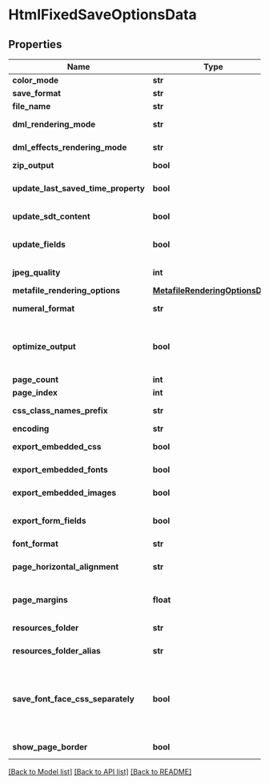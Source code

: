 # HtmlFixedSaveOptionsData

## Properties
Name | Type | Description | Notes
------------ | ------------- | ------------- | -------------
**color_mode** | **str** | Gets or sets a value determining how colors are rendered. { Normal | Grayscale}. | [optional] 
**save_format** | **str** | Gets or sets format of save. | [optional] 
**file_name** | **str** | Gets or sets name of destination file. | [optional] 
**dml_rendering_mode** | **str** | Gets or sets a value determining how DrawingML shapes are rendered. { Fallback | DrawingML }. | [optional] 
**dml_effects_rendering_mode** | **str** | Gets or sets a value determining how DrawingML effects are rendered. { Simplified | None | Fine }. | [optional] 
**zip_output** | **bool** | Gets or sets controls zip output or not. Default value is false. | [optional] 
**update_last_saved_time_property** | **bool** | Gets or sets a value determining whether the Aspose.Words.Properties.BuiltInDocumentProperties.LastSavedTime property is updated before saving. | [optional] 
**update_sdt_content** | **bool** | Gets or sets value determining whether content of StructuredDocumentTag is updated before saving. | [optional] 
**update_fields** | **bool** | Gets or sets a value determining if fields should be updated before saving the document to a fixed page format. Default value for this property is. true | [optional] 
**jpeg_quality** | **int** | Gets or sets determines the quality of the JPEG images inside PDF document. | [optional] 
**metafile_rendering_options** | [**MetafileRenderingOptionsData**](MetafileRenderingOptionsData.md) | Gets or sets allows to specify metafile rendering options. | [optional] 
**numeral_format** | **str** | Gets or sets indicates the symbol set that is used to represent numbers while rendering to fixed page formats. | [optional] 
**optimize_output** | **bool** | Gets or sets flag indicates whether it is required to optimize output of XPS. If this flag is set redundant nested canvases and empty canvases are removed, also neighbor glyphs with the same formatting are concatenated. Note: The accuracy of the content display may be affected if this property is set to true.  Default is false. | [optional] 
**page_count** | **int** | Gets or sets determines number of pages to render. | [optional] 
**page_index** | **int** | Gets or sets determines 0-based index of the first page to render. | [optional] 
**css_class_names_prefix** | **str** | Gets or sets specifies prefix which is added to all class names in style.css file. Default value is \&quot;aw\&quot;. | [optional] 
**encoding** | **str** | Gets or sets encoding. | [optional] 
**export_embedded_css** | **bool** | Gets or sets specifies whether the CSS (Cascading Style Sheet) should be embedded into Html document. | [optional] 
**export_embedded_fonts** | **bool** | Gets or sets specifies whether fonts should be embedded into Html document in Base64 format. | [optional] 
**export_embedded_images** | **bool** | Gets or sets specifies whether images should be embedded into Html document in Base64 format. | [optional] 
**export_form_fields** | **bool** | Gets or sets indication of whether form fields are exported as interactive items (as &#39;input&#39; tag) rather than converted to text or graphics. | [optional] 
**font_format** | **str** | Gets or sets specifies export format of fonts. | [optional] 
**page_horizontal_alignment** | **str** | Gets or sets specifies the horizontal alignment of pages in an HTML document. Default value is HtmlFixedHorizontalPageAlignment.Center. | [optional] 
**page_margins** | **float** | Gets or sets specifies the margins around pages in an HTML document. The margins value is measured in points and should be equal to or greater than 0. Default value is 10 points. | [optional] 
**resources_folder** | **str** | Gets or sets specifies the physical folder where resources are saved when exporting a document. | [optional] 
**resources_folder_alias** | **str** | Gets or sets specifies the name of the folder used to construct resource URIs. | [optional] 
**save_font_face_css_separately** | **bool** | Gets or sets flag indicates whether \&quot;@font-face\&quot; CSS rules should be placed into a separate file \&quot;fontFaces.css\&quot; when a document is being saved with external stylesheet (that is, when Aspose.Words.Saving.HtmlFixedSaveOptions.ExportEmbeddedCss is false). Default value is false, all CSS rules are written into single file \&quot;styles.css\&quot;. | [optional] 
**show_page_border** | **bool** | Gets or sets specifies whether border around pages should be shown. | [optional] 

[[Back to Model list]](../README.md#documentation-for-models) [[Back to API list]](../README.md#documentation-for-api-endpoints) [[Back to README]](../README.md)


